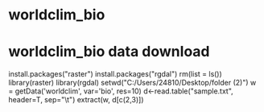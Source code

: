 # worldclim_bio
# worldclim_bio data download

install.packages("raster")
install.packages("rgdal")
rm(list = ls())
library(raster)
library(rgdal)
setwd("C:/Users/24810/Desktop/folder (2)")
w = getData('worldclim', var='bio', res=10) 
d<-read.table("sample.txt", header=T, sep="\t")
extract(w, d[c(2,3)])

